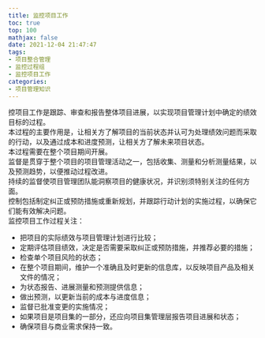 ```yaml
---
title: 监控项目工作
toc: true
top: 100
mathjax: false
date: 2021-12-04 21:47:47
tags:
- 项目整合管理
- 监控过程组
- 监控项目工作
categories:
- 项目管理知识
---
```

控项目工作是跟踪、审查和报告整体项目进展，以实现项目管理计划中确定的绩效目标的过程。  
本过程的主要作用是，让相关方了解项目的当前状态并认可为处理绩效问题而采取的行动，以及通过成本和进度预测，让相关方了解未来项目状态。  
本过程需要在整个项目期间开展。  
监督是贯穿于整个项目的项目管理活动之一，包括收集、测量和分析测量结果，以及预测趋势，以便推动过程改进。  
持续的监督使项目管理团队能洞察项目的健康状况，并识别须特别关注的任何方面。  
控制包括制定纠正或预防措施或重新规划，并跟踪行动计划的实施过程，以确保它们能有效解决问题。  
监控项目工作过程关注：

- 把项目的实际绩效与项目管理计划进行比较；
- 定期评估项目绩效，决定是否需要采取纠正或预防措施，并推荐必要的措施；
- 检查单个项目风险的状态；
- 在整个项目期间，维护一个准确且及时更新的信息库，以反映项目产品及相关文件的情况；
- 为状态报告、进展测量和预测提供信息；
- 做出预测，以更新当前的成本与进度信息；
- 监督已批准变更的实施情况；
- 如果项目是项目集的一部分，还应向项目集管理层报告项目进展和状态；
- 确保项目与商业需求保持一致。
